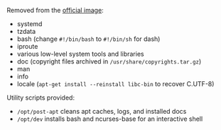 Removed from the [official image](https://registry.hub.docker.com/_/debian/):

 - systemd
 - tzdata
 - bash (change `#!/bin/bash` to `#!/bin/sh` for dash)
 - iproute
 - various low-level system tools and libraries
 - doc (copyright files archived in `/usr/share/copyrights.tar.gz`)
 - man
 - info
 - locale (`apt-get install --reinstall libc-bin` to recover C.UTF-8)
 
Utility scripts provided:
 
 - `/opt/post-apt` cleans apt caches, logs, and installed docs
 - `/opt/dev` installs bash and ncurses-base for an interactive shell